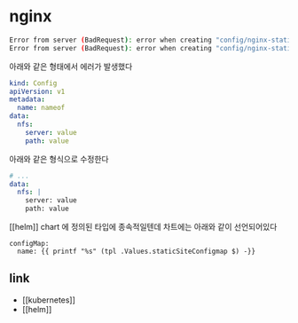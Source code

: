# nginx

```sh
Error from server (BadRequest): error when creating "config/nginx-static.yaml": ConfigMap in version "v1" cannot be handled as a ConfigMap: json: cannot unmarshal object into Go struct field ConfigMap.data of type string
Error from server (BadRequest): error when creating "config/nginx-static.yaml": ConfigMap in version "v1" cannot be handled as a ConfigMap: json: cannot unmarshal string into Go struct field ConfigMap.data of type map[string]string
```

아래와 같은 형태에서 에러가 발생했다
```yaml
kind: Config
apiVersion: v1
metadata:
  name: nameof
data:
  nfs:
    server: value
    path: value
```
아래와 같은 형식으로 수정한다
```yaml
# ...
data:
  nfs: |
    server: value
    path: value
```
[[helm]] chart 에 정의된 타입에 종속적일텐데 차트에는 아래와 같이 선언되어있다
```tpl
configMap:
  name: {{ printf "%s" (tpl .Values.staticSiteConfigmap $) -}}
```

## link
- [[kubernetes]]
- [[helm]]
